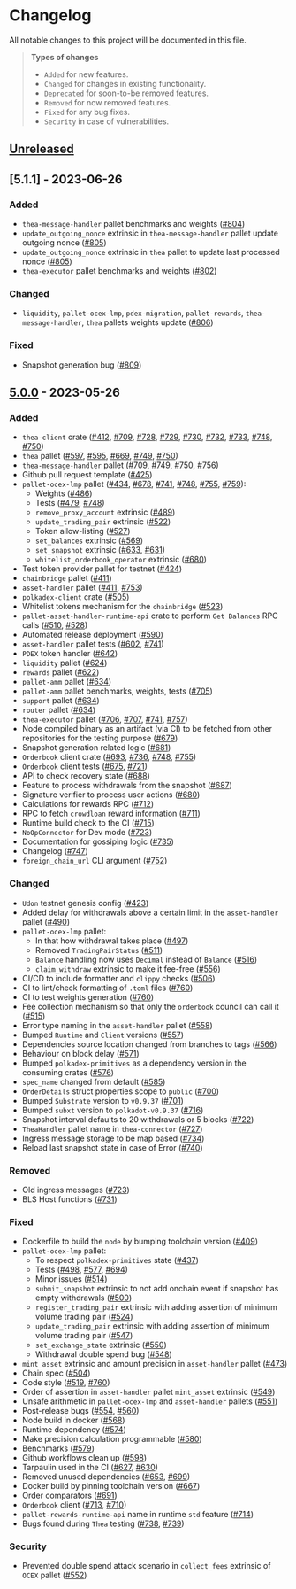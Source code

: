 # Changelog

All notable changes to this project will be documented in this file.

> **Types of changes**
> - `Added` for new features.
> - `Changed` for changes in existing functionality.
> - `Deprecated` for soon-to-be removed features.
> - `Removed` for now removed features.
> - `Fixed` for any bug fixes.
> - `Security` in case of vulnerabilities.

## [Unreleased]

## [5.1.1] - 2023-06-26

### Added

- `thea-message-handler` pallet benchmarks and weights ([#804])
- `update_outgoing_nonce` extrinsic in `thea-message-handler` pallet update outgoing nonce ([#805])
- `update_outgoing_nonce` extrinsic in `thea` pallet to update last processed nonce ([#805])
- `thea-executor` pallet benchmarks and weights ([#802])

### Changed

- `liquidity`, `pallet-ocex-lmp`, `pdex-migration`, `pallet-rewards`, `thea-message-handler`, `thea` pallets weights update ([#806])

### Fixed

- Snapshot generation bug ([#809])

## [5.0.0] - 2023-05-26

### Added

- `thea-client` crate ([#412], [#709], [#728], [#729], [#730], [#732], [#733], [#748], [#750])
- `thea` pallet ([#597], [#595], [#669], [#749], [#750])
- `thea-message-handler` pallet ([#709], [#749], [#750], [#756])
- Github pull request template ([#425])
- `pallet-ocex-lmp` pallet ([#434], [#678], [#741], [#748], [#755], [#759]):
  - Weights ([#486])
  - Tests ([#479], [#748])
  - `remove_proxy_account` extrinsic ([#489])
  - `update_trading_pair` extrinsic ([#522])
  - Token allow-listing ([#527])
  - `set_balances` extrinsic ([#569])
  - `set_snapshot` extrinsic ([#633], [#631])
  - `whitelist_orderbook_operator` extrinsic ([#680])
- Test token provider pallet for testnet ([#424])
- `chainbridge` pallet ([#411])
-  `asset-handler` pallet ([#411], [#753])
- `polkadex-client` crate ([#505])
- Whitelist tokens mechanism for the `chainbridge` ([#523])
- `pallet-asset-handler-runtime-api` crate to perform `Get Balances` RPC calls ([#510], [#528])
- Automated release deployment ([#590])
- `asset-handler` pallet tests ([#602], [#741])
- `PDEX` token handler ([#642])
- `liquidity` pallet ([#624])
- `rewards` pallet ([#622])
- `pallet-amm` pallet ([#634])
- `pallet-amm` pallet benchmarks, weights, tests ([#705])
- `support` pallet ([#634])
- `router` pallet ([#634])
- `thea-executor` pallet ([#706], [#707], [#741], [#757])
- Node compiled binary as an artifact (via CI) to be fetched from other repositories for the testing purpose ([#679])
- Snapshot generation related logic ([#681])
- `Orderbook` client crate ([#693], [#736], [#748], [#755])
- `Orderbook` client tests ([#675], [#721])
- API to check recovery state ([#688])
- Feature to process withdrawals from the snapshot ([#687])
- Signature verifier to process user actions ([#680])
- Calculations for rewards RPC ([#712])
- RPC to fetch `crowdloan` reward information ([#711])
- Runtime build check to the CI ([#715])
- `NoOpConnector` for Dev mode ([#723])
- Documentation for gossiping logic ([#735])
- Changelog ([#747])
- `foreign_chain_url` CLI argument ([#752])

### Changed

- `Udon` testnet genesis config ([#423])
- Added delay for withdrawals above a certain limit in the `asset-handler` pallet ([#490])
- `pallet-ocex-lmp` pallet:
    - In that how withdrawal takes place ([#497])
    - Removed `TradingPairStatus` ([#511])
    - `Balance` handling now uses `Decimal` instead of `Balance` ([#516])
    - `claim_withdraw` extrinsic to make it fee-free ([#556])
- CI/CD to include formatter and `clippy` checks ([#506])
- CI to lint/check formatting of `.toml` files ([#760])
- CI to test weights generation ([#760])
- Fee collection mechanism so that only the `orderbook` council can call it ([#515])
- Error type naming in the `asset-handler` pallet ([#558])
- Bumped `Runtime` and `Client` versions ([#557])
- Dependencies source location changed from branches to tags ([#566])
- Behaviour on block delay ([#571])
- Bumped `polkadex-primitives` as a dependency version in the consuming crates ([#576])
- `spec_name` changed from default ([#585])
- `OrderDetails` struct properties scope to `public` ([#700])
- Bumped `Substrate` version to `v0.9.37` ([#701])
- Bumped `subxt` version to `polkadot-v0.9.37` ([#716])
- Snapshot interval defaults to 20 withdrawals or 5 blocks ([#722])
- `TheaHandler` pallet name in `thea-connector` ([#727])
- Ingress message storage to be map based ([#734])
- Reload last snapshot state in case of Error ([#740])

### Removed

- Old ingress messages ([#723])
- BLS Host functions ([#731])

### Fixed

- Dockerfile to build the `node` by bumping toolchain version ([#409])
- `pallet-ocex-lmp` pallet:
  - To respect `polkadex-primitives` state ([#437])
  - Tests ([#498], [#577], [#694])
  - Minor issues ([#514])
  - `submit_snapshot` extrinsic to not add onchain event if snapshot has empty withdrawals ([#500])
  - `register_trading_pair` extrinsic with adding assertion of minimum volume trading pair ([#524])
  - `update_trading_pair` extrinsic with adding assertion of minimum volume trading pair ([#547])
  - `set_exchange_state` extrinsic ([#550])
  - Withdrawal double spend bug ([#548])
- `mint_asset` extrinsic and amount precision in `asset-handler` pallet ([#473])
- Chain spec ([#504])
- Code style ([#519], [#760])
- Order of assertion in `asset-handler` pallet `mint_asset` extrinsic ([#549])
- Unsafe arithmetic in `pallet-ocex-lmp` and `asset-handler` pallets ([#551])
- Post-release bugs ([#554], [#560])
- Node build in docker ([#568])
- Runtime dependency ([#574])
- Make precision calculation programmable ([#580])
- Benchmarks ([#579])
- Github workflows clean up ([#598])
- Tarpaulin used in the CI ([#627], [#630])
- Removed unused dependencies ([#653], [#699])
- Docker build by pinning toolchain version ([#667])
- Order comparators ([#691])
- `Orderbook` client ([#713], [#710])
- `pallet-rewards-runtime-api` name in runtime `std` feature ([#714])
- Bugs found during `Thea` testing ([#738], [#739])

### Security

- Prevented double spend attack scenario in `collect_fees` extrinsic of `OCEX` pallet ([#552])

[unreleased]: https://github.com/Polkadex-Substrate/Polkadex/compare/v4.0.0...HEAD
[5.0.0]: https://github.com/Polkadex-Substrate/Polkadex/compare/v4.0.0...v5.0.0

[#409]: https://github.com/Polkadex-Substrate/Polkadex/pull/409
[#411]: https://github.com/Polkadex-Substrate/Polkadex/pull/411
[#412]: https://github.com/Polkadex-Substrate/Polkadex/pull/412
[#423]: https://github.com/Polkadex-Substrate/Polkadex/pull/423
[#424]: https://github.com/Polkadex-Substrate/Polkadex/pull/424
[#425]: https://github.com/Polkadex-Substrate/Polkadex/pull/425
[#434]: https://github.com/Polkadex-Substrate/Polkadex/pull/434
[#437]: https://github.com/Polkadex-Substrate/Polkadex/pull/437
[#473]: https://github.com/Polkadex-Substrate/Polkadex/pull/473
[#479]: https://github.com/Polkadex-Substrate/Polkadex/pull/479
[#486]: https://github.com/Polkadex-Substrate/Polkadex/pull/486
[#489]: https://github.com/Polkadex-Substrate/Polkadex/pull/489
[#490]: https://github.com/Polkadex-Substrate/Polkadex/pull/490
[#497]: https://github.com/Polkadex-Substrate/Polkadex/pull/497
[#498]: https://github.com/Polkadex-Substrate/Polkadex/pull/498
[#500]: https://github.com/Polkadex-Substrate/Polkadex/pull/500
[#504]: https://github.com/Polkadex-Substrate/Polkadex/pull/504
[#505]: https://github.com/Polkadex-Substrate/Polkadex/pull/505
[#506]: https://github.com/Polkadex-Substrate/Polkadex/pull/506
[#510]: https://github.com/Polkadex-Substrate/Polkadex/pull/510
[#511]: https://github.com/Polkadex-Substrate/Polkadex/pull/511
[#514]: https://github.com/Polkadex-Substrate/Polkadex/pull/514
[#515]: https://github.com/Polkadex-Substrate/Polkadex/pull/515
[#516]: https://github.com/Polkadex-Substrate/Polkadex/pull/516
[#519]: https://github.com/Polkadex-Substrate/Polkadex/pull/519
[#522]: https://github.com/Polkadex-Substrate/Polkadex/pull/522
[#523]: https://github.com/Polkadex-Substrate/Polkadex/pull/523
[#524]: https://github.com/Polkadex-Substrate/Polkadex/pull/524
[#527]: https://github.com/Polkadex-Substrate/Polkadex/pull/527
[#528]: https://github.com/Polkadex-Substrate/Polkadex/pull/528
[#547]: https://github.com/Polkadex-Substrate/Polkadex/pull/547
[#548]: https://github.com/Polkadex-Substrate/Polkadex/pull/548
[#549]: https://github.com/Polkadex-Substrate/Polkadex/pull/549
[#550]: https://github.com/Polkadex-Substrate/Polkadex/pull/550
[#551]: https://github.com/Polkadex-Substrate/Polkadex/pull/551
[#552]: https://github.com/Polkadex-Substrate/Polkadex/pull/552
[#554]: https://github.com/Polkadex-Substrate/Polkadex/pull/554
[#556]: https://github.com/Polkadex-Substrate/Polkadex/pull/556
[#557]: https://github.com/Polkadex-Substrate/Polkadex/pull/557
[#558]: https://github.com/Polkadex-Substrate/Polkadex/pull/558
[#560]: https://github.com/Polkadex-Substrate/Polkadex/pull/560
[#566]: https://github.com/Polkadex-Substrate/Polkadex/pull/566
[#568]: https://github.com/Polkadex-Substrate/Polkadex/pull/568
[#569]: https://github.com/Polkadex-Substrate/Polkadex/pull/569
[#571]: https://github.com/Polkadex-Substrate/Polkadex/pull/571
[#574]: https://github.com/Polkadex-Substrate/Polkadex/pull/574
[#576]: https://github.com/Polkadex-Substrate/Polkadex/pull/576
[#577]: https://github.com/Polkadex-Substrate/Polkadex/pull/577
[#579]: https://github.com/Polkadex-Substrate/Polkadex/pull/579
[#580]: https://github.com/Polkadex-Substrate/Polkadex/pull/580
[#585]: https://github.com/Polkadex-Substrate/Polkadex/pull/585
[#590]: https://github.com/Polkadex-Substrate/Polkadex/pull/590
[#595]: https://github.com/Polkadex-Substrate/Polkadex/pull/595
[#597]: https://github.com/Polkadex-Substrate/Polkadex/pull/597
[#598]: https://github.com/Polkadex-Substrate/Polkadex/pull/598
[#602]: https://github.com/Polkadex-Substrate/Polkadex/pull/602
[#622]: https://github.com/Polkadex-Substrate/Polkadex/pull/622
[#624]: https://github.com/Polkadex-Substrate/Polkadex/pull/624
[#627]: https://github.com/Polkadex-Substrate/Polkadex/pull/627
[#630]: https://github.com/Polkadex-Substrate/Polkadex/pull/630
[#631]: https://github.com/Polkadex-Substrate/Polkadex/pull/631
[#633]: https://github.com/Polkadex-Substrate/Polkadex/pull/633
[#634]: https://github.com/Polkadex-Substrate/Polkadex/pull/634
[#642]: https://github.com/Polkadex-Substrate/Polkadex/pull/642
[#653]: https://github.com/Polkadex-Substrate/Polkadex/pull/653
[#667]: https://github.com/Polkadex-Substrate/Polkadex/pull/667
[#669]: https://github.com/Polkadex-Substrate/Polkadex/pull/669
[#675]: https://github.com/Polkadex-Substrate/Polkadex/pull/675
[#678]: https://github.com/Polkadex-Substrate/Polkadex/pull/678
[#679]: https://github.com/Polkadex-Substrate/Polkadex/pull/679
[#680]: https://github.com/Polkadex-Substrate/Polkadex/pull/680
[#681]: https://github.com/Polkadex-Substrate/Polkadex/pull/681
[#687]: https://github.com/Polkadex-Substrate/Polkadex/pull/687
[#688]: https://github.com/Polkadex-Substrate/Polkadex/pull/688
[#691]: https://github.com/Polkadex-Substrate/Polkadex/pull/691
[#693]: https://github.com/Polkadex-Substrate/Polkadex/pull/693
[#694]: https://github.com/Polkadex-Substrate/Polkadex/pull/694
[#699]: https://github.com/Polkadex-Substrate/Polkadex/pull/699
[#700]: https://github.com/Polkadex-Substrate/Polkadex/pull/700
[#701]: https://github.com/Polkadex-Substrate/Polkadex/pull/701
[#705]: https://github.com/Polkadex-Substrate/Polkadex/pull/705
[#706]: https://github.com/Polkadex-Substrate/Polkadex/pull/706
[#707]: https://github.com/Polkadex-Substrate/Polkadex/pull/707
[#709]: https://github.com/Polkadex-Substrate/Polkadex/pull/709
[#710]: https://github.com/Polkadex-Substrate/Polkadex/pull/710
[#711]: https://github.com/Polkadex-Substrate/Polkadex/pull/711
[#712]: https://github.com/Polkadex-Substrate/Polkadex/pull/712
[#713]: https://github.com/Polkadex-Substrate/Polkadex/pull/713
[#714]: https://github.com/Polkadex-Substrate/Polkadex/pull/714
[#715]: https://github.com/Polkadex-Substrate/Polkadex/pull/715
[#716]: https://github.com/Polkadex-Substrate/Polkadex/pull/716
[#721]: https://github.com/Polkadex-Substrate/Polkadex/pull/721
[#722]: https://github.com/Polkadex-Substrate/Polkadex/pull/722
[#723]: https://github.com/Polkadex-Substrate/Polkadex/pull/723
[#727]: https://github.com/Polkadex-Substrate/Polkadex/pull/727
[#728]: https://github.com/Polkadex-Substrate/Polkadex/pull/728
[#729]: https://github.com/Polkadex-Substrate/Polkadex/pull/729
[#730]: https://github.com/Polkadex-Substrate/Polkadex/pull/730
[#731]: https://github.com/Polkadex-Substrate/Polkadex/pull/731
[#732]: https://github.com/Polkadex-Substrate/Polkadex/pull/732
[#733]: https://github.com/Polkadex-Substrate/Polkadex/pull/733
[#734]: https://github.com/Polkadex-Substrate/Polkadex/pull/734
[#735]: https://github.com/Polkadex-Substrate/Polkadex/pull/735
[#736]: https://github.com/Polkadex-Substrate/Polkadex/pull/736
[#738]: https://github.com/Polkadex-Substrate/Polkadex/pull/738
[#739]: https://github.com/Polkadex-Substrate/Polkadex/pull/739
[#740]: https://github.com/Polkadex-Substrate/Polkadex/pull/740
[#741]: https://github.com/Polkadex-Substrate/Polkadex/pull/741
[#747]: https://github.com/Polkadex-Substrate/Polkadex/pull/747
[#748]: https://github.com/Polkadex-Substrate/Polkadex/pull/748
[#749]: https://github.com/Polkadex-Substrate/Polkadex/pull/749
[#750]: https://github.com/Polkadex-Substrate/Polkadex/pull/750
[#752]: https://github.com/Polkadex-Substrate/Polkadex/pull/752
[#753]: https://github.com/Polkadex-Substrate/Polkadex/pull/753
[#755]: https://github.com/Polkadex-Substrate/Polkadex/pull/755
[#756]: https://github.com/Polkadex-Substrate/Polkadex/pull/756
[#757]: https://github.com/Polkadex-Substrate/Polkadex/pull/757
[#759]: https://github.com/Polkadex-Substrate/Polkadex/pull/759
[#760]: https://github.com/Polkadex-Substrate/Polkadex/pull/760
[#804]: https://github.com/Polkadex-Substrate/Polkadex/pull/804
[#805]: https://github.com/Polkadex-Substrate/Polkadex/pull/805
[#806]: https://github.com/Polkadex-Substrate/Polkadex/pull/806
[#809]: https://github.com/Polkadex-Substrate/Polkadex/pull/809
[#802]: https://github.com/Polkadex-Substrate/Polkadex/pull/802
